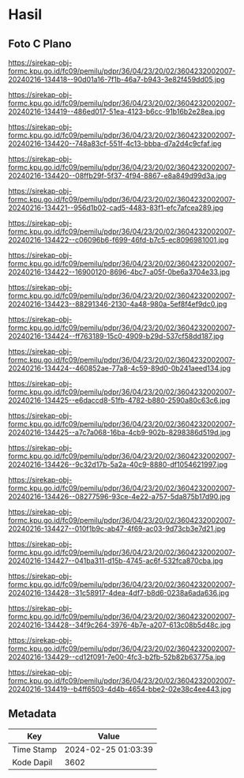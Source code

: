 # Hasil

## Foto C Plano

https://sirekap-obj-formc.kpu.go.id/fc09/pemilu/pdpr/36/04/23/20/02/3604232002007-20240216-134418--90d01a16-7f1b-46a7-b943-3e82f459dd05.jpg

https://sirekap-obj-formc.kpu.go.id/fc09/pemilu/pdpr/36/04/23/20/02/3604232002007-20240216-134419--486ed017-51ea-4123-b6cc-91b16b2e28ea.jpg

https://sirekap-obj-formc.kpu.go.id/fc09/pemilu/pdpr/36/04/23/20/02/3604232002007-20240216-134420--748a83cf-551f-4c13-bbba-d7a2d4c9cfaf.jpg

https://sirekap-obj-formc.kpu.go.id/fc09/pemilu/pdpr/36/04/23/20/02/3604232002007-20240216-134420--08ffb29f-5f37-4f94-8867-e8a849d99d3a.jpg

https://sirekap-obj-formc.kpu.go.id/fc09/pemilu/pdpr/36/04/23/20/02/3604232002007-20240216-134421--956d1b02-cad5-4483-83f1-efc7afcea289.jpg

https://sirekap-obj-formc.kpu.go.id/fc09/pemilu/pdpr/36/04/23/20/02/3604232002007-20240216-134422--c06096b6-f699-46fd-b7c5-ec8096981001.jpg

https://sirekap-obj-formc.kpu.go.id/fc09/pemilu/pdpr/36/04/23/20/02/3604232002007-20240216-134422--16900120-8696-4bc7-a05f-0be6a3704e33.jpg

https://sirekap-obj-formc.kpu.go.id/fc09/pemilu/pdpr/36/04/23/20/02/3604232002007-20240216-134423--88291346-2130-4a48-980a-5ef8f4ef9dc0.jpg

https://sirekap-obj-formc.kpu.go.id/fc09/pemilu/pdpr/36/04/23/20/02/3604232002007-20240216-134424--ff763189-15c0-4909-b29d-537cf58dd187.jpg

https://sirekap-obj-formc.kpu.go.id/fc09/pemilu/pdpr/36/04/23/20/02/3604232002007-20240216-134424--460852ae-77a8-4c59-89d0-0b241aeed134.jpg

https://sirekap-obj-formc.kpu.go.id/fc09/pemilu/pdpr/36/04/23/20/02/3604232002007-20240216-134425--e6daccd8-51fb-4782-b880-2590a80c63c6.jpg

https://sirekap-obj-formc.kpu.go.id/fc09/pemilu/pdpr/36/04/23/20/02/3604232002007-20240216-134425--a7c7a068-16ba-4cb9-902b-8298386d519d.jpg

https://sirekap-obj-formc.kpu.go.id/fc09/pemilu/pdpr/36/04/23/20/02/3604232002007-20240216-134426--9c32d17b-5a2a-40c9-8880-df1054621997.jpg

https://sirekap-obj-formc.kpu.go.id/fc09/pemilu/pdpr/36/04/23/20/02/3604232002007-20240216-134426--08277596-93ce-4e22-a757-5da875b17d90.jpg

https://sirekap-obj-formc.kpu.go.id/fc09/pemilu/pdpr/36/04/23/20/02/3604232002007-20240216-134427--010f1b9c-ab47-4f69-ac03-9d73cb3e7d21.jpg

https://sirekap-obj-formc.kpu.go.id/fc09/pemilu/pdpr/36/04/23/20/02/3604232002007-20240216-134427--041ba311-d15b-4745-ac6f-532fca870cba.jpg

https://sirekap-obj-formc.kpu.go.id/fc09/pemilu/pdpr/36/04/23/20/02/3604232002007-20240216-134428--31c58917-4dea-4df7-b8d6-0238a6ada636.jpg

https://sirekap-obj-formc.kpu.go.id/fc09/pemilu/pdpr/36/04/23/20/02/3604232002007-20240216-134428--34f9c264-3976-4b7e-a207-613c08b5d48c.jpg

https://sirekap-obj-formc.kpu.go.id/fc09/pemilu/pdpr/36/04/23/20/02/3604232002007-20240216-134429--cd12f091-7e00-4fc3-b2fb-52b82b63775a.jpg

https://sirekap-obj-formc.kpu.go.id/fc09/pemilu/pdpr/36/04/23/20/02/3604232002007-20240216-134419--b4ff6503-4d4b-4654-bbe2-02e38c4ee443.jpg


## Metadata

| Key        | Value               |
| ---------- | ------------------- |
| Time Stamp | 2024-02-25 01:03:39 |
| Kode Dapil | 3602                |



